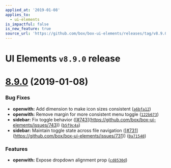```yaml
---
applied_at: '2019-01-08'
applies_to:
  - ui-elements
is_impactful: false
is_new_feature: true
source_url: 'https://github.com/box/box-ui-elements/releases/tag/v8.9.0'
---
```


# UI Elements `v8.9.0` release

# [8.9.0]([`v8.8.0...v8.9.0`](https://github.com/box/box-ui-elements/compare/`v8.8.0...v8.9.0`)) (2019-01-08)


### Bug Fixes

* **openwith:** Add dimension to make icon sizes consistent ([`a6bfa12`](https://github.com/box/box-ui-elements/commit[`a6bfa12`](https://github.com/box/box-ui-elements/commit/a6bfa12)))
* **openwith:** Remove margin for more consistent menu toggle ([`122b673`](https://github.com/box/box-ui-elements/commit[`122b673`](https://github.com/box/box-ui-elements/commit/122b673)))
* **sidebar:** Fix toggle behavior ([[#743](https://github.com/box/box-ui-elements/pull/743)](https://github.com/box/box-ui-elements/issues/743)) ([`b5f9c4a`](https://github.com/box/box-ui-elements/commit[`b5f9c4a`](https://github.com/box/box-ui-elements/commit/b5f9c4a)))
* **sidebar:** Maintain toggle state across file navigation ([[#731](https://github.com/box/box-ui-elements/pull/731)](https://github.com/box/box-ui-elements/issues/731)) ([`0a71540`](https://github.com/box/box-ui-elements/commit[`0a71540`](https://github.com/box/box-ui-elements/commit/0a71540)))


### Features

* **openwith:** Expose dropdown alignment prop ([`cd8530d`](https://github.com/box/box-ui-elements/commit[`cd8530d`](https://github.com/box/box-ui-elements/commit/cd8530d)))



